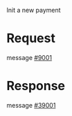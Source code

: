 Init a new payment

# Request
message [#9001](../../../proto/README.md#action_9001)

# Response
message [#39001](../../../proto/README.md#action_39001)

